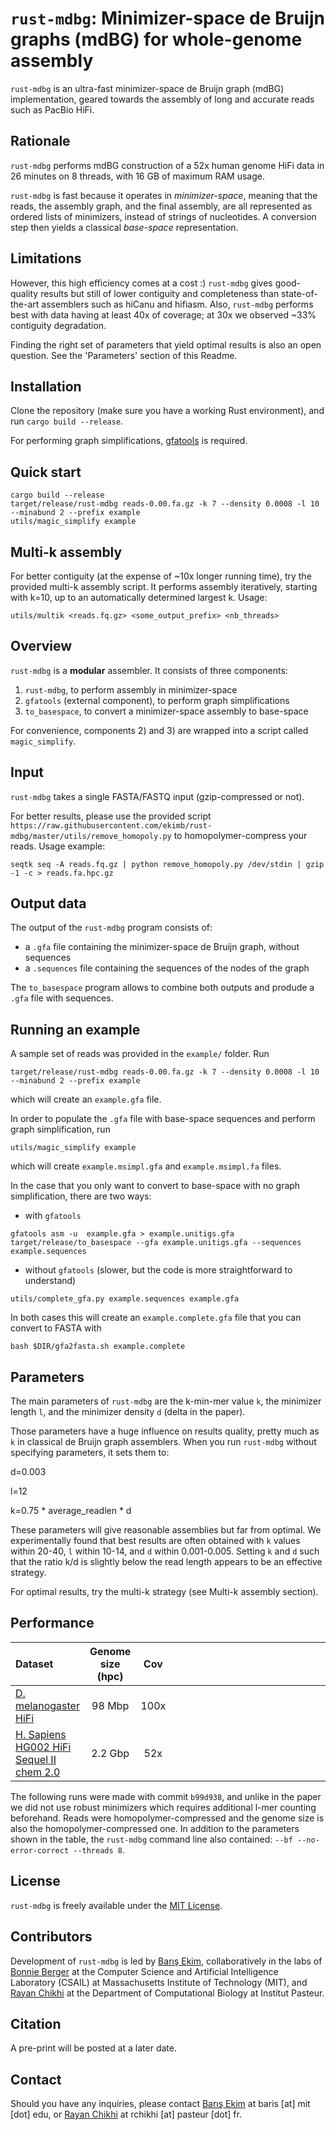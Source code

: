 `rust-mdbg`: Minimizer-space de Bruijn graphs (mdBG) for whole-genome assembly
=========

`rust-mdbg` is an ultra-fast minimizer-space de Bruijn graph (mdBG) implementation, geared towards the assembly of long and accurate reads such as PacBio HiFi.

## Rationale

`rust-mdbg` performs mdBG construction of a 52x human genome HiFi data in 26 minutes on 8 threads, with 16 GB of maximum RAM usage.

`rust-mdbg` is fast because it operates in *minimizer-space*, meaning that the reads, the assembly graph, and the final assembly, are all represented as ordered lists of minimizers, instead of strings of nucleotides. A conversion step then yields a classical *base-space* representation.

## Limitations

However, this high efficiency comes at a cost :) `rust-mdbg` gives good-quality results but still of lower contiguity and completeness than state-of-the-art assemblers such as hiCanu and hifiasm. Also, `rust-mdbg` performs best with data having at least 40x of coverage; at 30x we observed ~33% contiguity degradation.

Finding the right set of parameters that yield optimal results is also an open question. See the 'Parameters' section of this Readme.


## Installation

Clone the repository (make sure you have a working Rust environment), and run `cargo build --release`.

For performing graph simplifications, [gfatools](https://github.com/lh3/gfatools/) is required.

## Quick start

```
cargo build --release
target/release/rust-mdbg reads-0.00.fa.gz -k 7 --density 0.0008 -l 10 --minabund 2 --prefix example
utils/magic_simplify example
```

## Multi-k assembly

For better contiguity (at the expense of ~10x longer running time), try the provided multi-k assembly script.
It performs assembly iteratively, starting with k=10, up to an automatically determined largest k. 
Usage:

`utils/multik <reads.fq.gz> <some_output_prefix> <nb_threads>`

## Overview

`rust-mdbg` is a **modular** assembler. It consists of three components:

 1) `rust-mdbg`, to perform assembly in minimizer-space
 2) `gfatools` (external component), to perform graph simplifications
 3) `to_basespace`, to convert a minimizer-space assembly to base-space

For convenience, components 2) and 3) are wrapped into a script called `magic_simplify`.

## Input

`rust-mdbg` takes a single FASTA/FASTQ input (gzip-compressed or not). 

For better results, please use the provided script `https://raw.githubusercontent.com/ekimb/rust-mdbg/master/utils/remove_homopoly.py` to homopolymer-compress your reads. 
Usage example:

`seqtk seq -A reads.fq.gz | python remove_homopoly.py /dev/stdin | gzip -1 -c > reads.fa.hpc.gz`

## Output data

The output of the `rust-mdbg` program consists of:

* a `.gfa` file containing the minimizer-space de Bruijn graph, without sequences
* a `.sequences` file containing the sequences of the nodes of the graph

The `to_basespace` program allows to combine both outputs and produde a `.gfa` file with sequences.

## Running an example

A sample set of reads was provided in the `example/` folder. Run

`target/release/rust-mdbg reads-0.00.fa.gz -k 7 --density 0.0008 -l 10 --minabund 2 --prefix example`

which will create an `example.gfa` file.

In order to populate the `.gfa` file with base-space sequences and perform graph simplification, run

`utils/magic_simplify example`

which will create `example.msimpl.gfa` and `example.msimpl.fa` files.

In the case that you only want to convert to base-space with no graph simplification, there are two ways:
* with `gfatools`

```
gfatools asm -u  example.gfa > example.unitigs.gfa
target/release/to_basespace --gfa example.unitigs.gfa --sequences example.sequences
```

* without `gfatools` (slower, but the code is more straightforward to understand)

`utils/complete_gfa.py example.sequences example.gfa`

In both cases this will create an `example.complete.gfa` file that you can convert to FASTA with

`bash $DIR/gfa2fasta.sh example.complete`

## Parameters

The main parameters of `rust-mdbg` are the k-min-mer value `k`, the minimizer length `l`, and the minimizer density `d` (delta in the paper).

Those parameters have a huge influence on results quality, pretty much as `k` in classical de Bruijn graph assemblers. When you run `rust-mdbg` without specifying parameters, it sets them to:

   d=0.003

   l=12

   k=0.75 * average_readlen * d
   
These parameters will give reasonable assemblies but far from optimal. We experimentally found that best results are often obtained with `k` values within 20-40, `l` within 10-14, and `d` within 0.001-0.005. Setting `k` and `d` such that the ratio k/d is slightly below the read length appears to be an effective strategy. 

For optimal results, try the multi-k strategy (see Multi-k assembly section).

## Performance

|Dataset                 | Genome size (hpc)   | Cov  | <div style="width:1090px">Parameters</div> | N50     | Time (rust-mdbg + gfatools + to_basespace) | Memory |
|:-----------------------|:-------------:|:----:|------------------------------------:|--------:|:------------------------------------------|-------:|
|[D. melanogaster HiFi](http://www.ncbi.nlm.nih.gov/bioproject/?term=SRR10238607)    | 98 Mbp | 100x | auto<br>k=35,l=12,d=0.002 | 0.5Mbp<br>3.9Mbp<br>  |  1m40s (1m18s+8s+14s)<br>same<br>                  |   1.8G |
|[H. Sapiens HG002 HiFi Sequel II chem 2.0](https://github.com/human-pangenomics/HG002_Data_Freeze_v1.0#pacbio-hifi-1)  | 2.2 Gbp | 52x  | auto<br>k=21,l=14,d=0.003 | 1.0Mbp<br>13.6Mbp |  24m47s (18m58s+3m19s+2m30s)           |  10.6G |

The following runs were made with commit `b99d938`, and unlike in the paper we did not use robust minimizers which requires additional l-mer counting beforehand.
Reads were homopolymer-compressed and the genome size is also the homopolymer-compressed one.
In addition to the parameters shown in the table, the `rust-mdbg` command line also contained: `--bf --no-error-correct --threads 8`.

## License

`rust-mdbg` is freely available under the [MIT License](https://opensource.org/licenses/MIT).

## Contributors

Development of `rust-mdbg` is led by [Barış Ekim](http://people.csail.mit.edu/ekim/), collaboratively in the labs of [Bonnie Berger](http://people.csail.mit.edu/bab/) at the Computer Science and Artificial Intelligence Laboratory (CSAIL) at Massachusetts Institute of Technology (MIT), and [Rayan Chikhi](http://rayan.chikhi.name) at the Department of Computational Biology at Institut Pasteur.

## Citation

A pre-print will be posted at a later date.

## Contact

Should you have any inquiries, please contact [Barış Ekim](http://people.csail.mit.edu/ekim/) at baris [at] mit [dot] edu, or [Rayan Chikhi](http://rayan.chikhi.name) at rchikhi [at] pasteur [dot] fr.


